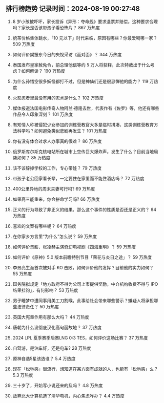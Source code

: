 
## 排行榜趋势 记录时间：2024-08-19 00:27:48
  
  1. 8 岁小孩被吓坏，家长投诉《异形：夺命舰》要求退票并赔偿，这种要求合理吗？家长是否该带孩子看恐怖片？ 867 万热度
    
  2. 奶茶价格集体跳水，「10 元以下」时代来临，原因有哪些？你最爱喝哪一家？ 509 万热度
    
  3. 如何评价樊振东今日的央视采访《面对面》？ 344 万热度
    
  4. 泰国发布皇家赦免令，前总理他信等约 5 万人将获释，此次特赦出于什么考虑？如何解读？ 190 万热度
    
  5. 为什么孙悟空很多妖怪都打不过，但是神仙们还是很忌惮他的能力？ 119 万热度
    
  6. 火影忍者里最没有用的忍术是什么？ 102 万热度
    
  7. 媒体报道法国电影传奇人物阿兰·德隆去世，代表作有《佐罗》等，他还有哪些作品令人印象深刻？ 101 万热度
    
  8. 有知情人称被侵犯少女参加的训练营教官大多是临时拼凑，这类训练营教育方法科学吗？如何避免类似悲剧再发生？ 101 万热度
    
  9. 你有没有体会过求人办事真的很难？ 86 万热度
    
  10. 俄罗斯库尔斯克核电站所在城市上空传巨大爆炸声，发生了什么？目前当地局势如何？ 85 万热度
    
  11. 该不该辞掉学校的工作，专心带娃？ 79 万热度
    
  12. 带孩子老公回家看长辈，一定要住在家里而不能住酒店吗？ 72 万热度
    
  13. 400公里异地的周末夫妻可行吗? 69 万热度
    
  14. 如果高三能重来，你会拼命学习吗? 66 万热度
    
  15. 正义的行为导致了非正义的结果，那么这个事件的性质是否还是正义的？ 64 万热度
    
  16. 喜欢的文案有哪些呢？ 64 万热度
    
  17. 在你家乡方言里“为什么”怎么说？ 59 万热度
    
  18. 如何评价景甜、张凌赫主演奇幻电视剧《四海重明》？ 59 万热度
    
  19. 如何评价《原神》5.0 版本前瞻特别节目「荣花与炎日之途」？ 59 万热度
    
  20. 李景亮生涯首次被对手 KO 击败，如何评价他的发挥？目前他的实力如何？ 55 万热度
    
  21. 国务院拟规定「地方政府不得为公司上市提供奖励，中介机构收费不得与 IPO 结果挂钩」，有何影响？ 53 万热度
    
  22. 男子睡梦中遭同事用美工刀割喉，此事给社会带来哪些警示？嫌疑人将承担哪些法律责任？ 50 万热度
    
  23. 英国大宪章作用有那么大吗？ 44 万热度
    
  24. 唐朝为什么没彻底汉化高句丽故地？ 37 万热度
    
  25. 2024 LPL 夏季赛季后赛LNG 0:3 TES，如何评价这场比赛？ 37 万热度
    
  26. 自驾游，是油车好，还是电车? 28 万热度
    
  27. 原神自选5星该选谁？ 5.4 万热度
    
  28. 现在「松弛感」很流行，想知道在某方面有成就的人，也能有「松弛感」么？ 5.3 万热度
    
  29. 三十岁了，开始写小说还来的及吗？ 4.8 万热度
    
  30. 放弃北大计算机选了清华电机，内心焦虑咋办？ 4.4 万热度
    